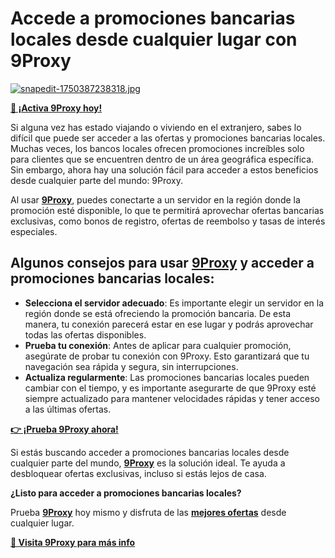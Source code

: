 # Accede a promociones bancarias locales desde cualquier lugar con 9Proxy

[![snapedit-1750387238318.jpg](https://i.postimg.cc/3RTYLbF0/snapedit-1750387238318.jpg)](https://postimg.cc/QB02CmPj)

**[🎯 ¡Activa 9Proxy hoy!](https://9proxy.com/pricing?utm_source=Web2.0&utm_medium=Github&utm_id=sophie89)**

Si alguna vez has estado viajando o viviendo en el extranjero, sabes lo difícil que puede ser acceder a las ofertas y promociones bancarias locales. Muchas veces, los bancos locales ofrecen promociones increíbles solo para clientes que se encuentren dentro de un área geográfica específica. Sin embargo, ahora hay una solución fácil para acceder a estos beneficios desde cualquier parte del mundo: 9Proxy.

Al usar **[9Proxy](https://9proxy.com/?utm_source=Web2.0&utm_medium=Github&utm_id=sophie89)**, puedes conectarte a un servidor en la región donde la promoción esté disponible, lo que te permitirá aprovechar ofertas bancarias exclusivas, como bonos de registro, ofertas de reembolso y tasas de interés especiales.

## Algunos consejos para usar **[9Proxy](https://9proxy.com/?utm_source=Web2.0&utm_medium=Github&utm_id=sophie89)** y acceder a promociones bancarias locales:
- **Selecciona el servidor adecuado**: Es importante elegir un servidor en la región donde se está ofreciendo la promoción bancaria. De esta manera, tu conexión parecerá estar en ese lugar y podrás aprovechar todas las ofertas disponibles.
- **Prueba tu conexión**: Antes de aplicar para cualquier promoción, asegúrate de probar tu conexión con 9Proxy. Esto garantizará que tu navegación sea rápida y segura, sin interrupciones.
- **Actualiza regularmente**: Las promociones bancarias locales pueden cambiar con el tiempo, y es importante asegurarte de que 9Proxy esté siempre actualizado para mantener velocidades rápidas y tener acceso a las últimas ofertas.

**[👉 ¡Prueba 9Proxy ahora!](https://9proxy.com/?utm_source=Web2.0&utm_medium=Github&utm_id=sophie89)** 

Si estás buscando acceder a promociones bancarias locales desde cualquier parte del mundo, **[9Proxy](https://9proxy.com/?utm_source=Web2.0&utm_medium=Github&utm_id=sophie89)** es la solución ideal. Te ayuda a desbloquear ofertas exclusivas, incluso si estás lejos de casa.

**¿Listo para acceder a promociones bancarias locales?** 

Prueba **[9Proxy](https://9proxy.com/?utm_source=Web2.0&utm_medium=Github&utm_id=sophie89)** hoy mismo y disfruta de las **[mejores ofertas](https://9proxy.com/pricing?utm_source=Web2.0&utm_medium=Github&utm_id=sophie89)** desde cualquier lugar. 

**[📍 Visita 9Proxy para más info](https://9proxy.com/?utm_source=Web2.0&utm_medium=Github&utm_id=sophie89)**  
